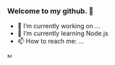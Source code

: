 ### Welcome to my github. 👋
- 🔭 I’m currently working on ...
- 🌱 I’m currently learning Node.js
- 📫 How to reach me: ...

<img src="https://github.com/radzikoska123/radzikoska123/blob/main/icons/node.png" alt="NODE" style="width:10px;"/>

<!--
**radzikoska123/radzikoska123** is a ✨ _special_ ✨ repository because its `README.md` (this file) appears on your GitHub profile.

Here are some ideas to get you started:

- 🔭 I’m currently working on ...
- 🌱 I’m currently learning ...
- 👯 I’m looking to collaborate on ...
- 🤔 I’m looking for help with ...
- 💬 Ask me about ...
- 📫 How to reach me: ...
- 😄 Pronouns: ...
- ⚡ Fun fact: ...
-->
